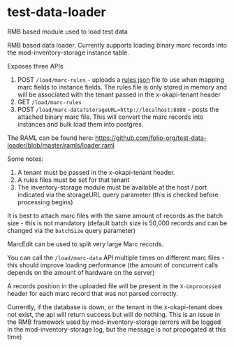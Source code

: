 # test-data-loader
RMB based module used to load test data

RMB based data loader. Currently supports loading binary marc records into the mod-inventory-storage instance table.

Exposes three APIs
1. POST `/load/marc-rules` - uploads a [rules json](https://github.com/folio-org/test-data-loader/blob/master/ramls/rules.json) file to use when mapping marc fields to instance fields. The rules file is only stored in memory and will be associated with the tenant passed in the x-okapi-tenant header
2.  GET `/load/marc-rules`
3. POST `/load/marc-data?storageURL=http://localhost:8888` - posts the attached binary marc file. This will convert the marc records into instances and bulk load them into postgres.

The RAML can be found here:
https://github.com/folio-org/test-data-loader/blob/master/ramls/loader.raml

Some notes:

 1. A tenant must be passed in the x-okapi-tenant header.
 2. A rules files must be set for that tenant
 3. The inventory-storage module must be available at the host / port indicated via the storageURL query parameter (this is checked before processing begins)

It is best to attach marc files with the same amount of records as the batch size - this is not mandatory (default batch size is 50,000 records and can be changed via the `batchSize` query parameter)

MarcEdit can be used to split very large Marc records.

You can call the `/load/marc-data` API multiple times on different marc files - this should improve loading performance (the amount of concurrent calls depends on the amount of hardware on the server)

A records position in the uploaded file will be present in the `X-Unprocessed` header for each marc record that was not parsed correctly.

Currently, if the database is down, or the tenant in the x-okapi-tenant does not exist, the api will return success but will do nothing. This is an issue in the RMB framework used by mod-inventory-storage (errors will be logged in the mod-inventory-storage log, but the message is not propogated at this time)


